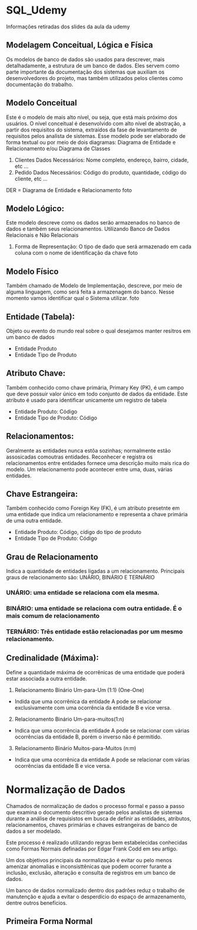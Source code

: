 # SQL_Udemy
Informações retiradas dos slides da aula da udemy

## Modelagem Conceitual, Lógica e Física
Os modelos de banco de dados são usados para descrever, mais detalhadamente, a estrutura de um banco de dados. Eles servem como parte importante da documentação dos sistemas que auxiliam os desenvolvedores do projeto, mas também utilizados pelos clientes como documentação do trabalho. 


## Modelo Conceitual
Este é o modelo de mais alto nível, ou seja, que está mais próximo dos usuários.
O nível conceitual é desenvolvido com alto nível de abstração, a partir dos requisitos do sistema, extraídos da fase de levantamento de requisitos pelos analista de sistemas. 
Esse modelo pode ser elaborado de forma textual ou por meio de dois diagramas: Diagrama de Entidade e Relacionamento e/ou Diagrama de Classes

1) Clientes 
    Dados Necessários: Nome completo, endereço, bairro, cidade, etc ...
2) Pedido
    Dados Necessários: Código do produto, quantidade, código do cliente, etc ...

DER = Diagrama de Entidade e Relacionamento 
foto


## Modelo Lógico:
Este modelo descreve como os dados serão armazenados no banco de dados e também seus relacionamentos. Utilizando Banco de Dados Relacionais e Não Relacionais 

1) Forma de Representação: O tipo de dado que será armazenado em cada coluna com o nome de identificação da chave
foto

## Modelo Físico 
Também chamado de Modelo de Implementação, descreve, por meio de alguma linguagem, como será feita a armazenagem do banco. Nesse momento vamos identificar qual o Sistema utilizar.
foto

## Entidade (Tabela): 
Objeto ou evento do mundo real sobre o qual desejamos manter resitros em um banco de dados
- Entidade Produto
- Entidade Tipo de Produto

## Atributo Chave: 
Também conhecido como chave primária, Primary Key (PK), é um campo que deve possuir valor único em todo conjunto de dados da entidade. Este atributo é usado para identificar unicamente um registro de tabela 
- Entidade Produto: Código
- Entidade Tipo de Produto: Código 

## Relacionamentos: 
Geralmente as entidades nunca estõa sozinhas; normalmente estão assosicadas comoutras entidades. Reconhecer e registra os relacionamentos entre entidades fornece uma descrição muito mais rica do modelo. Um relacionamento pode acontecer entre uma, duas, várias entidades. 

## Chave Estrangeira:
Também conhecido como Foreign Key (FK), é um atributo presetnte em uma entidade que indica um relacionamento e representa a chave primária de uma outra entidade. 
- Entidade Produto: Código, cídigo do tipo de produto 
- Entidade Tipo de Produto: Código 

## Grau de Relacionamento 
Indica a quantidade de entidades ligadas a um relacionamento. Principais graus de relacionamento são: UNÁRIO, BINÁRIO E TERNÁRIO 

### UNÁRIO: uma entidade se relaciona com ela mesma. 
### BINÁRIO: uma entidade se relaciona com outra entidade. É o mais comum de relacionamento  
### TERNÁRIO: Três  entidade estão relacionadas por um mesmo relacionamento. 

## Credinalidade (Máxima): 
Define a quantidade máxima de ocorrênicas de uma entidade que poderá estar associada a outra entidade.
1) Relacionamento Binário Um-para-Um (1:1) (One-One)
  - Indida que uma ocorrênica da entidade A pode se relacionar exclusivamente com uma ocorrência da entidade B e vice versa. 
2) Relacionamento Binário Um-para-muitos(1:n)
  - Indica que uma ocorrência da entidade A pode se relacionar com várias ocorrências da entidade B, porém o inverso não é permitido. 
3) Relacionamento Binário Muitos-para-Muitos (n:m)
  - Indica que uma ocorrênica da entidade A pode se relacionar com várias ocorrências da entidade B e vice versa. 


# Normalização de Dados
Chamados de normalização de dados o processo formal e passo a passo que examina o documento descritivo gerado pelos analistas de sistemas durante a análise de requisistos em busca de definir as entidades, atributos, relacionamentos, chaves primárias e chaves estrangeiras de banco de dados a ser modelado. 

Este processo é realizado utilizando regras bem estabelecidas conhecidas como Formas Normais definadas por Edgar Frank Codd em seu artigo. 

Um dos objetivos principais da normalização é evitar ou pelo menos amenizar anomalias e inconsisttênicas que podem ocorrer furante a inclusão, exclusão, alteração e consulta de registros em um banco de dados.

Um banco de dados normalizado dentro dos padrões reduz o trabalho de manutenção e ajuda a evitar o desperdício do espaço de armazenamento, dentre outros benefícios.


## Primeira Forma Normal





























